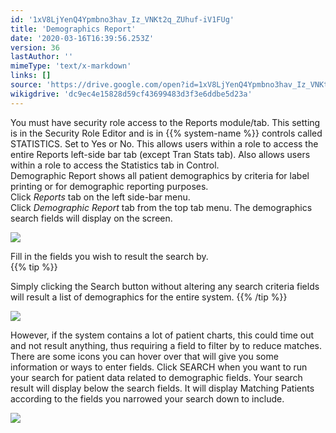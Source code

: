 ```yaml
---
id: '1xV8LjYenQ4Ypmbno3hav_Iz_VNKt2q_ZUhuf-iV1FUg'
title: 'Demographics Report'
date: '2020-03-16T16:39:56.253Z'
version: 36
lastAuthor: ''
mimeType: 'text/x-markdown'
links: []
source: 'https://drive.google.com/open?id=1xV8LjYenQ4Ypmbno3hav_Iz_VNKt2q_ZUhuf-iV1FUg'
wikigdrive: 'dc9ec4e15828d59cf43699483d3f3e6ddbe5d23a'
---
```

You must have security role access to the Reports module/tab. This setting is in the Security Role Editor and is in {{% system-name %}} controls called STATISTICS. Set to Yes or No. This allows users within a role to access the entire Reports left-side bar tab (except Tran Stats tab). Also allows users within a role to access the Statistics tab in Control.  
Demographic Report shows all patient demographics by criteria for label printing or for demographic reporting purposes.  
Click *Reports* tab on the left side-bar menu.  
Click *Demographic Report* tab from the top tab menu.
The demographics search fields will display on the screen.

![](../demographics-report.assets/dcb0a391c643f6b7f83593cfcf745393.png)

Fill in the fields you wish to result the search by.  
{{% tip %}}

Simply clicking the Search button without altering any search criteria fields will result a list of demographics for the entire system.
{{% /tip %}}

![](../demographics-report.assets/d2212fa87261c8a3a13f037f867c86c9.png)

However, if the system contains a lot of patient charts, this could time out and not result anything, thus requiring a field to filter by to reduce matches.
There are some icons you can hover over that will give you some information or ways to enter fields.
Click SEARCH when you want to run your search for patient data related to demographic fields.
Your search result will display below the search fields. It will display Matching Patients according to the fields you narrowed your search down to include.

![](../demographics-report.assets/0aa5544f0dd8876a8c18a846e8b46c32.png)

